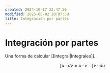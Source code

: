 ```yaml
---
created: 2024-10-17 22:47:56
modified: 2025-05-02 20:07:58
title: Integración por partes
---
```


# Integración por partes

Una forma de calcular [[Integral|Integrales]].

$$
\int u \cdot dv = u \cdot v - \int v \cdot du
$$
